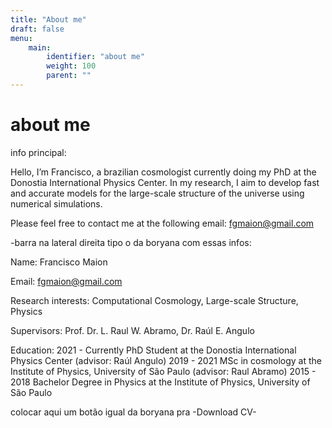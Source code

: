 ```yaml
---
title: "About me"
draft: false
menu:
    main:
        identifier: "about me"
        weight: 100
        parent: ""
---
```


# about me

info principal:

Hello, I’m Francisco, a brazilian cosmologist currently doing my PhD at the Donostia International Physics Center. In my research, I aim to develop fast and accurate models for the large-scale structure of the universe using numerical simulations.

Please feel free to contact me at the following email: fgmaion@gmail.com


-barra na lateral direita tipo o da boryana com essas infos:

Name: Francisco Maion

Email: fgmaion@gmail.com

Research interests: Computational Cosmology, Large-scale Structure, Physics

Supervisors: Prof. Dr. L. Raul W. Abramo, Dr. Raúl E. Angulo

Education:
2021 - Currently PhD Student at the Donostia International Physics Center (advisor: Raúl Angulo)
2019 - 2021 MSc in cosmology at the Institute of Physics, University of São Paulo (advisor: Raul Abramo)
2015 - 2018 Bachelor Degree in Physics at the Institute of Physics, University of São Paulo

colocar aqui um botão igual da boryana pra -Download CV-


